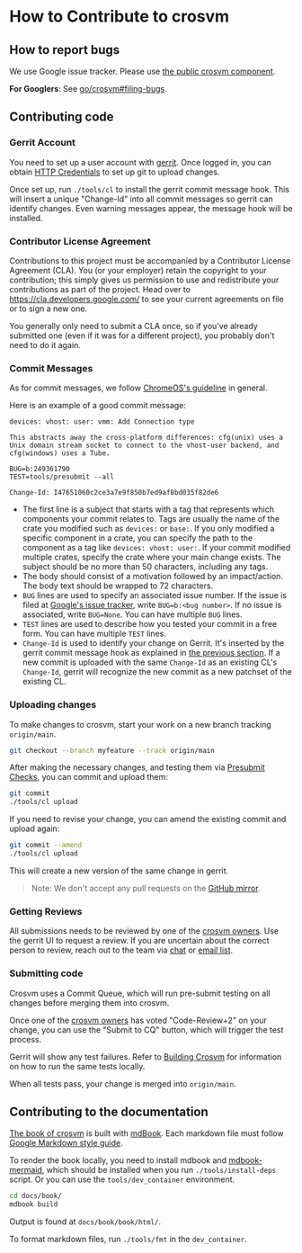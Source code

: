 # How to Contribute to crosvm

## How to report bugs

We use Google issue tracker. Please use
[the public crosvm component](https://issuetracker.google.com/issues?q=status:open%20componentid:1161302).

**For Googlers**: See [go/crosvm#filing-bugs](https://goto.google.com/crosvm#filing-bugs).

## Contributing code

### Gerrit Account

You need to set up a user account with [gerrit](https://chromium-review.googlesource.com/). Once
logged in, you can obtain
[HTTP Credentials](https://chromium-review.googlesource.com/settings/#HTTPCredentials) to set up git
to upload changes.

Once set up, run `./tools/cl` to install the gerrit commit message hook. This will insert a unique
"Change-Id" into all commit messages so gerrit can identify changes. Even warning messages appear,
the message hook will be installed.

### Contributor License Agreement

Contributions to this project must be accompanied by a Contributor License Agreement (CLA). You (or
your employer) retain the copyright to your contribution; this simply gives us permission to use and
redistribute your contributions as part of the project. Head over to
<https://cla.developers.google.com/> to see your current agreements on file or to sign a new one.

You generally only need to submit a CLA once, so if you've already submitted one (even if it was for
a different project), you probably don't need to do it again.

### Commit Messages

As for commit messages, we follow
[ChromeOS's guideline](https://chromium.googlesource.com/chromiumos/docs/+/HEAD/contributing.md#commit-messages)
in general.

Here is an example of a good commit message:

```
devices: vhost: user: vmm: Add Connection type

This abstracts away the cross-platform differences: cfg(unix) uses a
Unix domain stream socket to connect to the vhost-user backend, and
cfg(windows) uses a Tube.

BUG=b:249361790
TEST=tools/presubmit --all

Change-Id: I47651060c2ce3a7e9f850b7ed9af8bd035f82de6
```

- The first line is a subject that starts with a tag that represents which components your commit
  relates to. Tags are usually the name of the crate you modified such as `devices:` or `base:`. If
  you only modified a specific component in a crate, you can specify the path to the component as a
  tag like `devices: vhost: user:`. If your commit modified multiple crates, specify the crate where
  your main change exists. The subject should be no more than 50 characters, including any tags.
- The body should consist of a motivation followed by an impact/action. The body text should be
  wrapped to 72 characters.
- `BUG` lines are used to specify an associated issue number. If the issue is filed at
  [Google's issue tracker](https://issuetracker.google.com/), write `BUG=b:<bug number>`. If no
  issue is associated, write `BUG=None`. You can have multiple `BUG` lines.
- `TEST` lines are used to describe how you tested your commit in a free form. You can have multiple
  `TEST` lines.
- `Change-Id` is used to identify your change on Gerrit. It's inserted by the gerrit commit message
  hook as explained in
  [the previous section](https://crosvm.dev/book/contributing/index.html#gerrit-account). If a new
  commit is uploaded with the same `Change-Id` as an existing CL's `Change-Id`, gerrit will
  recognize the new commit as a new patchset of the existing CL.

### Uploading changes

To make changes to crosvm, start your work on a new branch tracking `origin/main`.

```bash
git checkout --branch myfeature --track origin/main
```

After making the necessary changes, and testing them via
[Presubmit Checks](https://crosvm.dev/book/building_crosvm.html#presubmit-checks), you can commit
and upload them:

```bash
git commit
./tools/cl upload
```

If you need to revise your change, you can amend the existing commit and upload again:

```bash
git commit --amend
./tools/cl upload
```

This will create a new version of the same change in gerrit.

> Note: We don't accept any pull requests on the [GitHub mirror].

### Getting Reviews

All submissions needs to be reviewed by one of the [crosvm owners]. Use the gerrit UI to request a
review. If you are uncertain about the correct person to review, reach out to the team via
[chat](https://matrix.to/#/#crosvm:matrix.org) or
[email list](https://groups.google.com/a/chromium.org/g/crosvm-dev).

### Submitting code

Crosvm uses a Commit Queue, which will run pre-submit testing on all changes before merging them
into crosvm.

Once one of the [crosvm owners] has voted "Code-Review+2" on your change, you can use the "Submit to
CQ" button, which will trigger the test process.

Gerrit will show any test failures. Refer to
[Building Crosvm](https://crosvm.dev/book/building_crosvm.html) for information on how to run the
same tests locally.

When all tests pass, your change is merged into `origin/main`.

## Contributing to the documentation

[The book of crosvm] is built with [mdBook]. Each markdown file must follow
[Google Markdown style guide].

To render the book locally, you need to install mdbook and [mdbook-mermaid], which should be
installed when you run `./tools/install-deps` script. Or you can use the `tools/dev_container`
environment.

```sh
cd docs/book/
mdbook build
```

Output is found at `docs/book/book/html/`.

To format markdown files, run `./tools/fmt` in the `dev_container`.

[crosvm owners]: https://chromium.googlesource.com/crosvm/crosvm/+/HEAD/OWNERS
[github mirror]: https://github.com/google/crosvm
[google markdown style guide]: https://github.com/google/styleguide/blob/gh-pages/docguide/style.md
[mdbook]: https://rust-lang.github.io/mdBook/
[mdbook-mermaid]: https://github.com/badboy/mdbook-mermaid
[the book of crosvm]: https://crosvm.dev/book/
